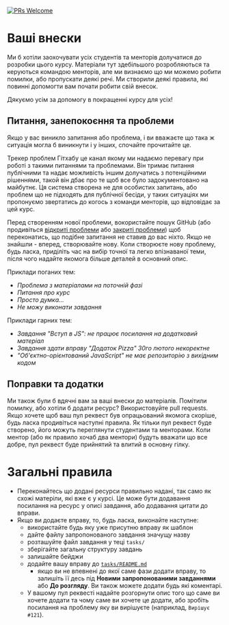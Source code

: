 [![PRs Welcome](https://img.shields.io/badge/PRs-welcome-brightgreen.svg)](http://makeapullrequest.com)

# Ваші внески

Ми б хотіли заохочувати усіх студентів та менторів долучатися до розробки цього
курсу. Матеріали тут здебільшого розробляються та керуються командою менторів,
але ми визнаємо що ми можемо робити помилки, або пропускати деякі речі. Ми
створили деякі правила, які повинні допомогти вам почати робити свій внесок.

Дякуємо усім за допомогу в покращенні курсу для усіх!


## Питання, занепокоєння та проблеми

Якщо у вас виникло запитання або проблема, і ви вважаєте що така ж ситуація
могла б виникнути і у інших, спочайте прочитайте це.

Трекер проблем Гітхабу це канал якому ми надаємо перевагу при роботі з такими
питаннями та проблемами. Він тримає питання публічними та надає можливість іншим
долучатись з потенційними рішеннями, такой він дбає про те щоб все було
задокументовано на майбутнє. Ця система створена не для особистих запитань, або
проблем що не підходять для публічної бесіди, у таких ситуаціях ми пропонуємо
звертатись до когось з команди менторів, що відповідає за цей курс.

Перед створенням нової проблеми, вокористайте пошук GitHub (або продивіться
[відкриті проблеми](https://issues) або
[закриті проблеми](https://issues?q=is%3Aissue+is%3Aclosed)) щоб переконатись,
що подібне запитання не ставив до вас ніхто. Якщо не знайшли - вперед,
створювайте нову. Коли створюєте нову проблему, будь ласка, приділіть час на
вибір точної та легко впізнаваної теми, після чого надайте якомога більше
деталей в основний опис.

Приклади поганих тем:
* _Проблема з матеріалами на поточній фазі_
* _Питання про курс_
* _Просто думка..._
* _Не можу виконати завдання_


Приклади гарних тем:
* _Завдання "Вступ в JS": не працює посилання на додатковий матеріал_
* _Завдання здати вправу "Додаток Pizza" 30го лютого некоректне_
* _"Об'єктно-орієнтований JavaScript" не має репозиторію з вихідним кодом_

## Поправки та додатки

Ми також були б вдячні вам за ваші внески до матеріалів. Помітили помилку, або
хотіли б додати ресурс? Використовуйте pull requests. Якщо хочете щоб ваш пул
реквест був опрацьований якомога скоріше, будь ласка продивіться наступні
правила. Як тільки пул реквест буде створено, його можуть переглянути студентами
та менторами. Коли ментор (або як правило хочаб два ментори) будуть вважати що
все добре, пул реквест буде прийнятий та влитий в основну гілку.

# Загальні правила

- Переконайтесь що додані ресурси правильно надані, так само як схожі матеріли,
які вже є у курсі. Це може бути додавання посилання на ресурс у описі завдання,
або додавання цитати до вправи.
- Якщо ви додаєте вправу, то, будь ласка, виконайте наступне:
  - використайте будь яку уже присутню вправу як шаблон
  - дайте файлу запропонованого завдання значущу назву
  - розташуйте файл завдання у теці `tasks/`
  - зберігайте загальну структуру завдань
  - залишайте бейджи
  - додайте вашу вправу до [`tasks/README.md`](tasks/README.md)
    - якщо ви не впевнені до якої саме фази додати вправу, то залишіть її десь
    під **Новими запропонованими завданнями** або **До розгляду**. Ви також
    можете додати будь які коментарі.
  - У вашому пул реквесті надайте розгорнути опис того що саме ви хочете додати
  та чому саме ви хочете це додати, або зробіть посилання на проблему яку ви
  вирішуєте (наприклад, `Вирішує #121`).
<!--
### Commits

Please ensure your PR initially has 1 or 2 commits,
3 as a maximum. Otherwise please squash your commits
into fewer well separated commits.
It's important that commits are atomic to keep the history clean.
Below you will find a short guide on squashing commits into a clean history.
Please read through and follow [Chris Beams's - How to write a git commit message](http://chris.beams.io/posts/git-commit/).

1. Run `git log --oneline master..your-branch-name | wc -l`
   to see how many commits there are on your branch.
1. Run `git rebase -i HEAD~#` where # is the number
   of commits you have done on your branch.
1. Use the interactive rebase to edit your history.
   Unless you have good reason to keep more than one
   commit, it is best to mark the first commit
   with 'r' (reword) and the others with 's' (squash).
   This lets you keep the first commit only, but change
   the message.

If your commit resolves some issue then please refer the issue.
This will get issue closed automatically upon merge.
Commit message example:

```
Fixed broken link to w3schools in Intro to HTML & CSS

Resolves #111
```

Note a blank line before `Resolves...`. Everything after a
blank line will be considered supplementary information
not normally required to show up when anyone browses
commits history with compact output.

### Never made any Pull Requests before?

Piece of cake!

Consider completing
[Kent C. Dodds' How to Contribute to an Open Source Project on GitHub course](https://egghead.io/courses/how-to-contribute-to-an-open-source-project-on-github)
(14 lessons, each ~3 mins long)

## Credits

- [BlueHatbRit/EDU-CONTRIBUTING.md](https://gist.github.com/BlueHatbRit/3bd366313f7ca2c7d2537d927ec970e8)
- [PurpleBooth/Good-CONTRIBUTING.md-template.md](https://gist.github.com/PurpleBooth/b24679402957c63ec426) -->
